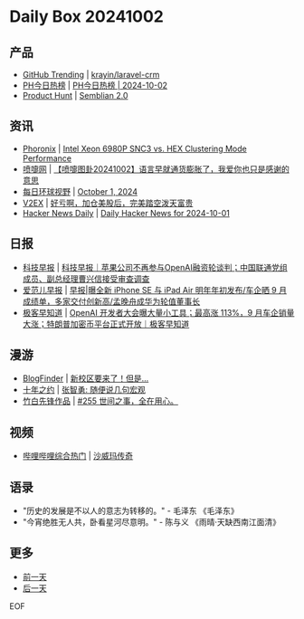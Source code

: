 # Daily Box 20241002

## 产品
- [GitHub Trending](https://github.com/trending?since=daily) | [krayin/laravel-crm](https://github.com/krayin/laravel-crm)
- [PH今日热榜](https://decohack.com/category/producthunt/) | [PH今日热榜 | 2024-10-02](https://decohack.com/producthunt-daily-2024-10-02/)
- [Product Hunt](https://www.producthunt.com) | [Semblian 2.0](https://www.producthunt.com/posts/semblian-2-0)

## 资讯
- [Phoronix](https://www.phoronix.com/) | [Intel Xeon 6980P SNC3 vs. HEX Clustering Mode Performance](https://www.phoronix.com/review/xeon-6980p-snc3-hex)
- [喷嚏网](http://www.dapenti.com/blog/blog.asp?subjectid=70&name=xilei) | [【喷嚏图卦20241002】语言早就通货膨胀了，我爱你也只是感谢的意思](http://www.dapenti.com/blog/more.asp?name=xilei&id=181545)
- [每日环球视野](https://idai.ly/) | [October 1, 2024](http://m.idai.ly/se/a193iG?1727712000)
- [V2EX](https://www.v2ex.com/) | [好亏啊，加仓美股后，完美踏空泼天富贵](https://www.v2ex.com/t/1077380)
- [Hacker News Daily](https://www.daemonology.net/hn-daily/) | [Daily Hacker News for 2024-10-01](https://www.daemonology.net/hn-daily/2024-10-01.html)

## 日报
- [科技早报](https://www.jiemian.com/lists/459.html) | [科技早报｜苹果公司不再参与OpenAI融资轮谈判；中国联通党组成员、副总经理曹兴信接受审查调查](https://www.jiemian.com/article/11778545.html)
- [爱范儿早报](https://www.ifanr.com/category/ifanrnews) | [早报|曝全新 iPhone SE 与 iPad Air 明年年初发布/车企晒 9 月成绩单，多家交付创新高/孟晚舟成华为轮值董事长](https://www.ifanr.com/1601372)
- [极客早知道](https://www.geekpark.net/column/74) | [OpenAI 开发者大会曝大量小工具；最高涨 113%，9 月车企销量大涨；特朗普加密币平台正式开放｜极客早知道](https://www.geekpark.net/news/341462)

## 漫游
- [BlogFinder](https://bf.zzxworld.com/) | [新校区要来了！但是...](https://blog.mcenahle.com/2024/10/02/171.html?utm_source=blogfinder)
- [十年之约](https://www.foreverblog.cn/feeds.html) | [张智勇: 随便说几句宏观](https://www.zyzhang.com/%E9%9A%8F%E4%BE%BF%E8%AF%B4%E5%87%A0%E5%8F%A5%E5%AE%8F%E8%A7%82/)
- [竹白先锋作品](https://www.zhubai.wiki/) | [#255 世间之事，全在用心。](https://open.zhubai.wiki/a/l/t/z/pl/ichigo/2453055470483623936)

## 视频
- [哔哩哔哩综合热门](https://www.bilibili.com/v/popular/all/) | [沙威玛传奇](https://b23.tv/BV1v84ge7Em8)

## 语录
- "历史的发展是不以人的意志为转移的。" - 毛泽东 《毛泽东》
- "今宵绝胜无人共，卧看星河尽意明。" - 陈与义 《雨晴·天缺西南江面清》

## 更多
- [前一天](daily-box-20241001.md)
- [后一天](daily-box-20241003.md)

EOF